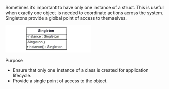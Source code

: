 Sometimes it’s important to have only one instance of a struct. This is useful when exactly one object is needed to coordinate actions across the system. Singletons provide a global point of access to themselves.

![alt text](../../../../images/singleton.gif)


Purpose
- Ensure that only one instance of a class is created for application lifecycle.
- Provide a single point of access to the object.

